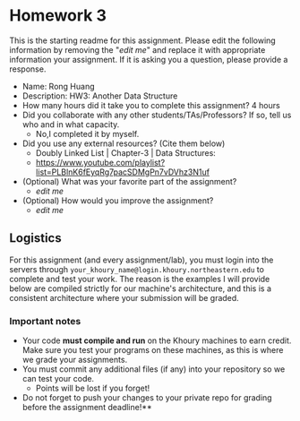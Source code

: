# Homework 3

This is the starting readme for this assignment.  Please edit the following 
information by removing the "*edit me*" and replace it with appropriate 
information your assignment. If it is asking you a question, please provide 
a response.

- Name: Rong Huang
- Description: HW3: Another Data Structure
- How many hours did it take you to complete this assignment? 4 hours
- Did you collaborate with any other students/TAs/Professors? If so, tell 
  us who and in what capacity.
  - No,I completed it by myself.
- Did you use any external resources? (Cite them below)
  - Doubly Linked List | Chapter-3 | Data Structures:
  - https://www.youtube.com/playlist?list=PLBlnK6fEyqRg7pacSDMgPn7vDVhz3N1uf
- (Optional) What was your favorite part of the assignment? 
  - *edit me*
- (Optional) How would you improve the assignment? 
  - *edit me*

## Logistics

For this assignment (and every assignment/lab), you must login into the 
servers through `your_khoury_name@login.khoury.northeastern.edu` to complete 
and test your work. The reason is the examples I will provide below are 
compiled strictly for our machine's architecture, and this is a consistent 
architecture where your submission will be graded.

### Important notes

* Your code **must compile and run** on the Khoury machines to earn credit. 
  Make sure you test your programs on these machines, as this is where we 
  grade your assignments.
* You must commit any additional files (if any) into your repository so we 
  can test your code.
  * Points will be lost if you forget!
* Do not forget to push your changes to your private repo for grading before 
  the assignment deadline!**

